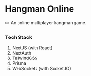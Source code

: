 # Hangman Online
✏️ An online multiplayer hangman game.

### Tech Stack
1. NextJS (with React)
2. NextAuth
3. TailwindCSS
4. Prisma
5. WebSockets (with Socket.IO)